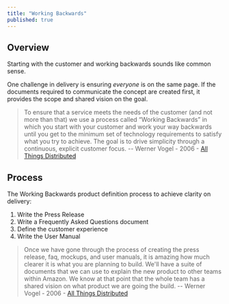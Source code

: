 ```yaml
---
title: "Working Backwards"
published: true
---
```


## Overview
Starting with the customer and working backwards sounds like common sense.  

One challenge in delivery is ensuring _everyone_ is on the same page.  If the documents required to communicate the 
concept are created first, it provides the scope and shared vision on the goal.

> To ensure that a service meets the needs of the customer
> (and not more than that) we use a process called “Working Backwards” 
> in which you start with your customer and work your way backwards until 
> you get to the minimum set of technology requirements to satisfy what you try to achieve. 
> The goal is to drive simplicity through a continuous, explicit customer focus. 
> -- Werner Vogel - 2006 - [All Things Distributed](https://www.allthingsdistributed.com/2006/11/working_backwards.html)

## Process
The Working Backwards product definition process to achieve clarity on delivery:

1. Write the Press Release
1. Write a Frequently Asked Questions document
1. Define the customer experience
1. Write the User Manual

> Once we have gone through the process of creating the press release, faq, mockups, and user manuals, it is amazing 
> how much clearer it is what you are planning to build. We'll have a suite of documents that we can use to explain 
> the new product to other teams within Amazon. We know at that point that the whole team has a shared vision on what 
> product we are going the build. 
> -- Werner Vogel - 2006 - [All Things Distributed](https://www.allthingsdistributed.com/2006/11/working_backwards.html)
